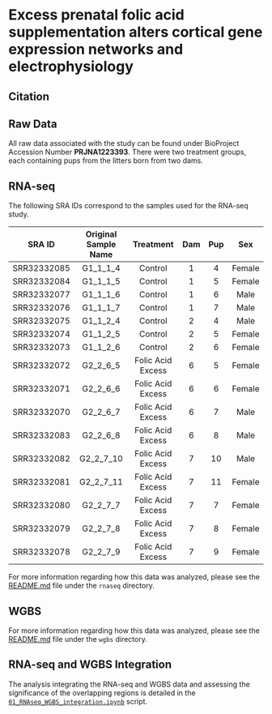 # Excess prenatal folic acid supplementation alters cortical gene expression networks and electrophysiology

## Citation

## Raw Data

All raw data associated with the study can be found under BioProject Accession Number **PRJNA1223393**. There were two treatment groups, each containing pups from the litters born from two dams.

## RNA-seq

The following SRA IDs correspond to the samples used for the RNA-seq study. 

|     SRA ID     |   Original Sample Name   |        Treatment        | Dam | Pup |   Sex   |
|:--------------:|:------------------------:|:-----------------------:|:---:|:---:|:-------:|
| SRR32332085    |         G1_1_1_4        |         Control         |  1  |  4  | Female  |
| SRR32332084    |         G1_1_1_5        |         Control         |  1  |  5  | Female  |
| SRR32332077    |         G1_1_1_6        |         Control         |  1  |  6  | Male    |
| SRR32332076    |         G1_1_1_7        |         Control         |  1  |  7  | Male    |
| SRR32332075    |         G1_1_2_4        |         Control         |  2  |  4  | Male    |
| SRR32332074    |         G1_1_2_5        |         Control         |  2  |  5  | Female  |
| SRR32332073    |         G1_1_2_6        |         Control         |  2  |  6  | Female  |
| SRR32332072    |         G2_2_6_5        |    Folic Acid Excess    |  6  |  5  | Female  |
| SRR32332071    |         G2_2_6_6        |    Folic Acid Excess    |  6  |  6  | Female  |
| SRR32332070    |         G2_2_6_7        |    Folic Acid Excess    |  6  |  7  | Male    |
| SRR32332083    |         G2_2_6_8        |    Folic Acid Excess    |  6  |  8  | Male    |
| SRR32332082    |        G2_2_7_10        |    Folic Acid Excess    |  7  | 10  | Male    |
| SRR32332081    |        G2_2_7_11        |    Folic Acid Excess    |  7  | 11  | Female  |
| SRR32332080    |         G2_2_7_7        |    Folic Acid Excess    |  7  |  7  | Female  |
| SRR32332079    |         G2_2_7_8        |    Folic Acid Excess    |  7  |  8  | Female  |
| SRR32332078    |         G2_2_7_9        |    Folic Acid Excess    |  7  |  9  | Female  |


For more information regarding how this data was analyzed, please see the [README.md](https://github.com/vhaghani26/Mouse_FAE_RNAseq_WGBS/tree/main/rnaseq/README.md) file under the `rnaseq` directory.

## WGBS

For more information regarding how this data was analyzed, please see the [README.md](https://github.com/vhaghani26/Mouse_FAE_RNAseq_WGBS/tree/main/wgbs/README.md) file under the `wgbs` directory.

## RNA-seq and WGBS Integration

The analysis integrating the RNA-seq and WGBS data and assessing the significance of the overlapping regions is detailed in the [`01_RNAseq_WGBS_integration.ipynb`](https://github.com/vhaghani26/Mouse_FAE_RNAseq_WGBS/blob/main/01_RNAseq_WGBS_integration.ipynb) script.
